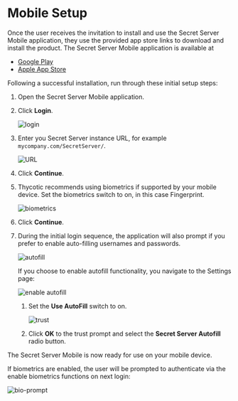 [title]: # (Mobile Setup)
[tags]: # (mobile)
[priority]: # (3)
# Mobile Setup

Once the user receives the invitation to install and use the Secret Server Mobile application, they use the provided app store links to download and install the product. The Secret Server Mobile application is available at

* [Google Play](TODO)
* [Apple App Store](TODO)

Following a successful installation, run through these initial setup steps:

1. Open the Secret Server Mobile application.
1. Click __Login__.

   ![login](images/init-1.png "Initial Login screen")
1. Enter you Secret Server instance URL, for example `mycompany.com/SecretServer/`.

   ![URL](images/init-2.png "Enter URL prompt for initial setup")
1. Click __Continue__.
1. Thycotic recommends using biometrics if supported by your mobile device. Set the biometrics switch to on, in this case Fingerprint.

   ![biometrics](images/init-3.png "Enable biometrics on your device")
1. Click __Continue__.
1. During the initial login sequence, the application will also prompt if you prefer to enable auto-filling usernames and passwords.

   ![autofill](images/init-4.png "Enable autofill functionality prompt on initial login")

   If you choose to enable autofill functionality, you navigate to the Settings page:

   ![enable autofill](images/init-5.png "Settings page: Use AutoFill")

   1. Set the __Use AutoFill__ switch to on.

      ![trust](images/init-6.png "Prompt about trusting the Secret Server Mobile app")
   1. Click __OK__ to the trust prompt and select the __Secret Server Autofill__ radio button.

The Secret Server Mobile is now ready for use on your mobile device.

If biometrics are enabled, the user will be prompted to authenticate via the enable biometrics functions on next login:

![bio-prompt](images/bio-prompt.png "Authentication prompt via biometrics on login")
